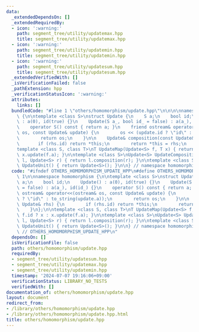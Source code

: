 ```yaml
---
data:
  _extendedDependsOn: []
  _extendedRequiredBy:
  - icon: ':warning:'
    path: segment_tree/utility/updatemax.hpp
    title: segment_tree/utility/updatemax.hpp
  - icon: ':warning:'
    path: segment_tree/utility/updatemin.hpp
    title: segment_tree/utility/updatemin.hpp
  - icon: ':warning:'
    path: segment_tree/utility/updatesum.hpp
    title: segment_tree/utility/updatesum.hpp
  _extendedVerifiedWith: []
  _isVerificationFailed: false
  _pathExtension: hpp
  _verificationStatusIcon: ':warning:'
  attributes:
    links: []
  bundledCode: "#line 1 \"others/homomorphism/update.hpp\"\n\n\n\nnamespace homomorphism\
    \ {\n\ntemplate <class S>\nstruct Update {\n    S a;\n    bool id;\n    Update()\
    \ : a(0), id(true) {}\n    Update(S a_, bool id_ = false) : a(a_), id(id_) {}\n\
    \    operator S() const { return a; }\n    friend ostream& operator<<(ostream&\
    \ os, const Update& update) {\n        os << (update.id ? \"id\" : to_string(update.a));\n\
    \        return os;\n    }\n\n    Update& composition(const Update& rhs) {\n \
    \       if (rhs.id) return *this;\n        return *this = rhs;\n    }\n};\n\n\
    template <class S, class T>\nT UpdateMap(Update<S> f, T x) { return f.id ? x :\
    \ x.update(f.a); }\n\ntemplate <class S>\nUpdate<S> UpdateComposition(Update<S>\
    \ l, Update<S> r) { return l.composition(r); }\n\ntemplate <class S>\nUpdate<S>\
    \ UpdateUnit() { return Update<S>(); }\n\n} // namespace homomorphism\n\n\n"
  code: "#ifndef OTHERS_HOMOMORPHISM_UPDATE_HPP\n#define OTHERS_HOMOMORPHISM_UPDATE_HPP\
    \ 1\n\nnamespace homomorphism {\n\ntemplate <class S>\nstruct Update {\n    S\
    \ a;\n    bool id;\n    Update() : a(0), id(true) {}\n    Update(S a_, bool id_\
    \ = false) : a(a_), id(id_) {}\n    operator S() const { return a; }\n    friend\
    \ ostream& operator<<(ostream& os, const Update& update) {\n        os << (update.id\
    \ ? \"id\" : to_string(update.a));\n        return os;\n    }\n\n    Update& composition(const\
    \ Update& rhs) {\n        if (rhs.id) return *this;\n        return *this = rhs;\n\
    \    }\n};\n\ntemplate <class S, class T>\nT UpdateMap(Update<S> f, T x) { return\
    \ f.id ? x : x.update(f.a); }\n\ntemplate <class S>\nUpdate<S> UpdateComposition(Update<S>\
    \ l, Update<S> r) { return l.composition(r); }\n\ntemplate <class S>\nUpdate<S>\
    \ UpdateUnit() { return Update<S>(); }\n\n} // namespace homomorphism\n\n#endif\
    \ // OTHERS_HOMOMORPHISM_UPDATE_HPP\n"
  dependsOn: []
  isVerificationFile: false
  path: others/homomorphism/update.hpp
  requiredBy:
  - segment_tree/utility/updatesum.hpp
  - segment_tree/utility/updatemax.hpp
  - segment_tree/utility/updatemin.hpp
  timestamp: '2024-07-07 19:16:06+09:00'
  verificationStatus: LIBRARY_NO_TESTS
  verifiedWith: []
documentation_of: others/homomorphism/update.hpp
layout: document
redirect_from:
- /library/others/homomorphism/update.hpp
- /library/others/homomorphism/update.hpp.html
title: others/homomorphism/update.hpp
---
```

